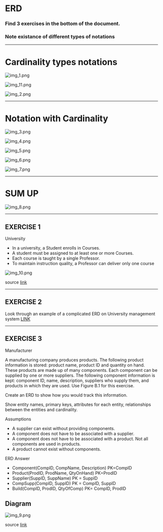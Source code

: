 # ERD

### Find 3 exercises in the bottom of the document.


### Note existance of different types of notations

---

# Cardinality types notations


![img_1.png](pics/img_1.png)

![img_11.png](pics/img_11.png)

![img_2.png](pics/img_2.png)

---

# Notation with Cardinality

![img_3.png](pics/img_3.png)

![img_4.png](pics/img_4.png)

![img_5.png](pics/img_5.png)

![img_6.png](pics/img_6.png)

![img_7.png](pics/img_7.png)

---

# SUM UP


![img_8.png](pics/img_8.png)

---
EXERCISE 1
---
University

- In a university, a Student enrolls in Courses.
- A student must be assigned to at least one or more Courses.
- Each course is taught by a single Professor.
- To maintain instruction quality, a Professor can deliver only one course

![img_10.png](pics/img_10.png)

source [link](https://www.guru99.com/er-diagram-tutorial-dbms.html#how-to-create-an-entity-relationship-diagram-erd)

---
EXERCISE 2
---

Look through an example of a complicated ERD on University management system [LINK](https://vertabelo.com/blog/er-diagram-for-a-university-database/)

---
EXERCISE 3
---
Manufacturer

A manufacturing company produces products. The following product information is stored: product name, product ID and quantity on hand. These products are made up of many components. Each component can be supplied by one or more suppliers. The following component information is kept: component ID, name, description, suppliers who supply them, and products in which they are used. Use Figure B.1 for this exercise.

Create an ERD to show how you would track this information.

Show entity names, primary keys, attributes for each entity, relationships between the entities and cardinality.

Assumptions
- A supplier can exist without providing components.
- A component does not have to be associated with a supplier.
- A component does not have to be associated with a product. Not all components are used in products.
- A product cannot exist without components.


ERD Answer
- Component(CompID, CompName, Description) PK=CompID
- Product(ProdID, ProdName, QtyOnHand) PK=ProdID
- Supplier(SuppID, SuppName) PK = SuppID
- CompSupp(CompID, SuppID) PK = CompID, SuppID
- Build(CompID, ProdID, QtyOfComp) PK= CompID, ProdID

Diagram
---
![img_9.png](pics/img_9.png)

source [link](https://opentextbc.ca/dbdesign01/back-matter/appendix-b-erd-exercises/)

